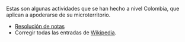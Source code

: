 Estas son algunas actividades que se han hecho a nivel Colombia, que aplican a apoderarse de su microterritorio.

* [Resolución de notas](https://wiki.openstreetmap.org/wiki/ES:Colombia/Proyecto-Resoluci%C3%B3n_de_notas) 
* Corregir todas las entradas de [Wikipedia](https://matkoniecz.github.io/OSM-wikipedia-tag-validator-reports/Colombia%20(Kolumbia).html).
